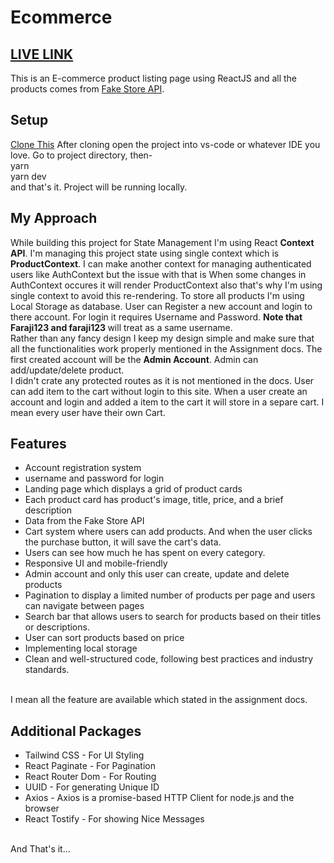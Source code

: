 # Ecommerce
## [LIVE LINK](https://zippy-conkies-b43f94.netlify.app/) 

This is an E-commerce product listing page using ReactJS and all the products comes from  [Fake Store API](https://fakestoreapi.com/).

## Setup
[Clone This](https://github.com/Nahid570/ecommerce.git)
After cloning open the project into vs-code or whatever IDE you love. Go to project directory, then-<br>
yarn <br>
yarn dev <br>
and that's it. Project will be running locally. <br>
## My Approach
While building this project for State Management I'm using React <b>Context API</b>. I'm managing this project state using single context which is <b>ProductContext</b>. I can make another context for managing authenticated users like AuthContext but the issue with that 
is When some changes in AuthContext occures it will render ProductContext also that's why I'm using single context to avoid this re-rendering.
To store all products I'm using Local Storage as database. User can Register a new account and login to there account. For login it requires
Username and Password. <b> Note that Faraji123 and faraji123 </b> will treat as a same username. <br>
Rather than any fancy design I keep my design simple and make sure that all the functionalities work properly mentioned in the 
Assignment docs. The first created account will be the <b>Admin Account</b>. Admin can add/update/delete product. <br>
I didn't crate any protected routes as it is not mentioned in the docs. User can add item to the cart without login to this site.
When a user create an account and login and added a item to the cart it will store in a separe cart. I mean every user have their 
own Cart.
## Features
<ul>
    <li>Account registration system</li>
    <li>username and password for login</li>
    <li>Landing page which displays a grid of product cards</li>
    <li>Each product card has product's image, title, price, and a brief description</li>
    <li>Data from the Fake Store API </li>
    <li>Cart system where users can add products. And when the user clicks the purchase button, it will save the cart's data.</li>
    <li>Users can see how much he has spent on every category.</li>
    <li>Responsive UI and mobile-friendly</li>
    <li>Admin account and only this user can create, update and delete products</li>
    <li>Pagination to display a limited number of products per page and users can navigate between pages</li>
    <li>Search bar that allows users to search for products based on their titles or descriptions.</li>
    <li>User can sort products based on price</li>
    <li>Implementing local storage</li>
    <li>Clean and well-structured code, following best practices and industry standards.</li>
  </ul>
  <br>
  I mean all the feature are available which stated in the assignment docs.
  
  ## Additional Packages
  <ul>
  <li>Tailwind CSS - For UI Styling</li>
  <li>React Paginate - For Pagination</li>
  <li>React Router Dom - For Routing</li>
  <li>UUID - For generating Unique ID</li>
  <li>Axios - Axios is a promise-based HTTP Client for node.js and the browser</li>
  <li>React Tostify - For showing Nice Messages</li>
  </ul>
  <br>
  And That's it...
